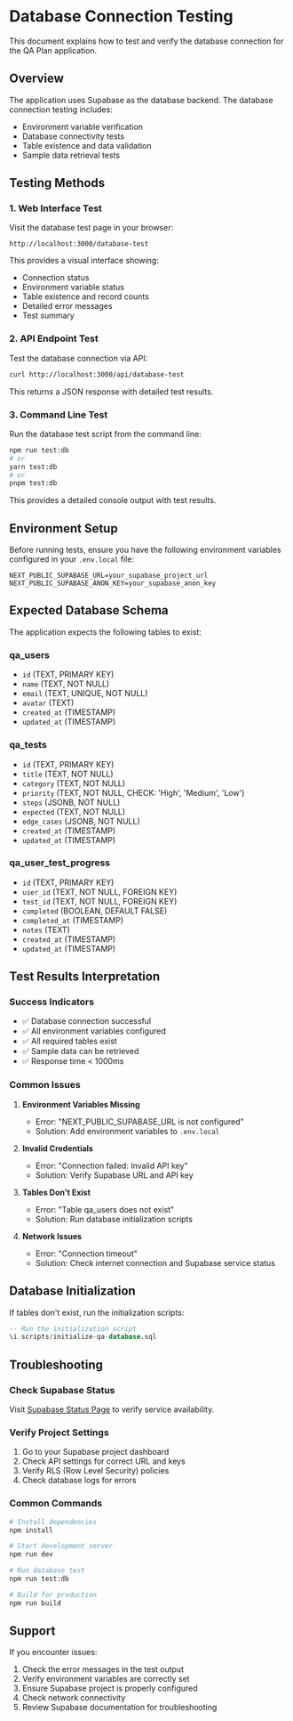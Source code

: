 # Database Connection Testing

This document explains how to test and verify the database connection for the QA Plan application.

## Overview

The application uses Supabase as the database backend. The database connection testing includes:

- Environment variable verification
- Database connectivity tests
- Table existence and data validation
- Sample data retrieval tests

## Testing Methods

### 1. Web Interface Test

Visit the database test page in your browser:

```
http://localhost:3000/database-test
```

This provides a visual interface showing:

- Connection status
- Environment variable status
- Table existence and record counts
- Detailed error messages
- Test summary

### 2. API Endpoint Test

Test the database connection via API:

```bash
curl http://localhost:3000/api/database-test
```

This returns a JSON response with detailed test results.

### 3. Command Line Test

Run the database test script from the command line:

```bash
npm run test:db
# or
yarn test:db
# or
pnpm test:db
```

This provides a detailed console output with test results.

## Environment Setup

Before running tests, ensure you have the following environment variables configured in your `.env.local` file:

```env
NEXT_PUBLIC_SUPABASE_URL=your_supabase_project_url
NEXT_PUBLIC_SUPABASE_ANON_KEY=your_supabase_anon_key
```

## Expected Database Schema

The application expects the following tables to exist:

### qa_users

- `id` (TEXT, PRIMARY KEY)
- `name` (TEXT, NOT NULL)
- `email` (TEXT, UNIQUE, NOT NULL)
- `avatar` (TEXT)
- `created_at` (TIMESTAMP)
- `updated_at` (TIMESTAMP)

### qa_tests

- `id` (TEXT, PRIMARY KEY)
- `title` (TEXT, NOT NULL)
- `category` (TEXT, NOT NULL)
- `priority` (TEXT, NOT NULL, CHECK: 'High', 'Medium', 'Low')
- `steps` (JSONB, NOT NULL)
- `expected` (TEXT, NOT NULL)
- `edge_cases` (JSONB, NOT NULL)
- `created_at` (TIMESTAMP)
- `updated_at` (TIMESTAMP)

### qa_user_test_progress

- `id` (TEXT, PRIMARY KEY)
- `user_id` (TEXT, NOT NULL, FOREIGN KEY)
- `test_id` (TEXT, NOT NULL, FOREIGN KEY)
- `completed` (BOOLEAN, DEFAULT FALSE)
- `completed_at` (TIMESTAMP)
- `notes` (TEXT)
- `created_at` (TIMESTAMP)
- `updated_at` (TIMESTAMP)

## Test Results Interpretation

### Success Indicators

- ✅ Database connection successful
- ✅ All environment variables configured
- ✅ All required tables exist
- ✅ Sample data can be retrieved
- ✅ Response time < 1000ms

### Common Issues

1. **Environment Variables Missing**

   - Error: "NEXT_PUBLIC_SUPABASE_URL is not configured"
   - Solution: Add environment variables to `.env.local`

2. **Invalid Credentials**

   - Error: "Connection failed: Invalid API key"
   - Solution: Verify Supabase URL and API key

3. **Tables Don't Exist**

   - Error: "Table qa_users does not exist"
   - Solution: Run database initialization scripts

4. **Network Issues**
   - Error: "Connection timeout"
   - Solution: Check internet connection and Supabase service status

## Database Initialization

If tables don't exist, run the initialization scripts:

```sql
-- Run the initialization script
\i scripts/initialize-qa-database.sql
```

## Troubleshooting

### Check Supabase Status

Visit [Supabase Status Page](https://status.supabase.com/) to verify service availability.

### Verify Project Settings

1. Go to your Supabase project dashboard
2. Check API settings for correct URL and keys
3. Verify RLS (Row Level Security) policies
4. Check database logs for errors

### Common Commands

```bash
# Install dependencies
npm install

# Start development server
npm run dev

# Run database test
npm run test:db

# Build for production
npm run build
```

## Support

If you encounter issues:

1. Check the error messages in the test output
2. Verify environment variables are correctly set
3. Ensure Supabase project is properly configured
4. Check network connectivity
5. Review Supabase documentation for troubleshooting
